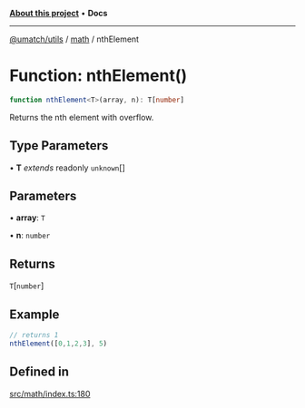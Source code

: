 [**About this project**](../../README.md) • **Docs**

***

[@umatch/utils](../../api.md) / [math](../README.md) / nthElement

# Function: nthElement()

```ts
function nthElement<T>(array, n): T[number]
```

Returns the nth element with overflow.

## Type Parameters

• **T** *extends* readonly `unknown`[]

## Parameters

• **array**: `T`

• **n**: `number`

## Returns

`T`\[`number`\]

## Example

```ts
// returns 1
nthElement([0,1,2,3], 5)
```

## Defined in

[src/math/index.ts:180](https://github.com/umatch-oficial/utils/blob/main/src/math/index.ts#L180)
